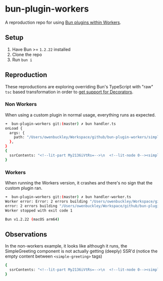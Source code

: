 # bun-plugin-workers

A reproduction repo for using [Bun plugins within Workers](https://github.com/oven-sh/bun/issues/12608).

## Setup

1. Have Bun >= `1.2.22` installed
1. Clone the repo
1. Run `bun i`

## Reproduction

These reproductions are exploring overriding Bun's TypeScript with "raw" `tsc` based transformation in order to [get support for Decorators](https://github.com/oven-sh/bun/issues/4122).

### Non Workers

When using a custom plugin in normal usage, everything runs as expected.

```sh
➜  bun-plugin-workers git:(master) ✗ bun handler.ts
onLoad {
  args: {
    path: "/Users/owenbuckley/Workspace/github/bun-plugin-workers/simple-greeting.ts",
  },
}
{
  ssrContents: "<!--lit-part My2136iVtRs=-->\n  <!--lit-node 0--><simple-greeting ></simple-greeting>\n<!--/lit-part-->",
}
```

### Workers

When running the Workers version, it crashes and there's no sign that the custom plugin ran.

```sh
➜  bun-plugin-workers git:(master) ✗ bun handler-worker.ts 
Worker error: Error: 2 errors building "/Users/owenbuckley/Workspace/github/bun-plugin-workers/simple-greeting.ts"
error: 2 errors building "/Users/owenbuckley/Workspace/github/bun-plugin-workers/simple-greeting.ts"
Worker stopped with exit code 1

Bun v1.2.22 (macOS arm64)
```

## Observations

In the non-workers example, it looks like although it runs, the SimpleGreeting component is not actually getting (deeply) SSR'd (notice the empty content between `<simple-greeting>` tags)

```sh
{
  ssrContents: "<!--lit-part My2136iVtRs=-->\n  <!--lit-node 0--><simple-greeting ></simple-greeting>\n<!--/lit-part-->",
}
```